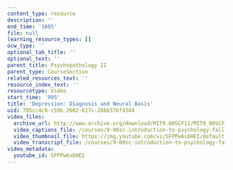 ```yaml
---
content_type: resource
description: ''
end_time: '1695'
file: null
learning_resource_types: []
ocw_type: ''
optional_tab_title: ''
optional_text: ''
parent_title: Psychopathology II
parent_type: CourseSection
related_resources_text: ''
resource_index_text: ''
resourcetype: Video
start_time: '995'
title: 'Depression: Diagnosis and Neural Basis'
uid: 785cc4c8-c59b-2602-617c-28bb57bf4384
video_files:
  archive_url: http://www.archive.org/download/MIT9.00SCF11/MIT9_00SCF11_lec21_300k.mp4
  video_captions_file: /courses/9-00sc-introduction-to-psychology-fall-2011/0bb74347960d595286ef2a23eda4eecf_SFPPw6sDHEI.vtt
  video_thumbnail_file: https://img.youtube.com/vi/SFPPw6sDHEI/default.jpg
  video_transcript_file: /courses/9-00sc-introduction-to-psychology-fall-2011/13fa544978ca7c20ad95cc638b84d608_SFPPw6sDHEI.pdf
video_metadata:
  youtube_id: SFPPw6sDHEI
---
```

